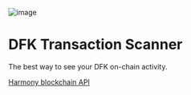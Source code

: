 ![image](https://user-images.githubusercontent.com/90641570/145936695-09d804e4-e05c-44dd-b049-0945b1e131ae.png)
# DFK Transaction Scanner

The best way to see your DFK on-chain activity.

[Harmony blockchain API](https://docs.harmony.one/home/developers/api)
